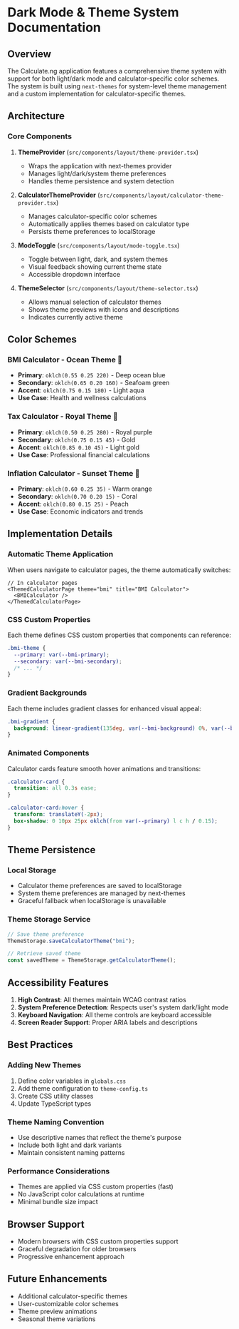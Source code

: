 # Dark Mode & Theme System Documentation

## Overview
The Calculate.ng application features a comprehensive theme system with support for both light/dark mode and calculator-specific color schemes. The system is built using `next-themes` for system-level theme management and a custom implementation for calculator-specific themes.

## Architecture

### Core Components

1. **ThemeProvider** (`src/components/layout/theme-provider.tsx`)
   - Wraps the application with next-themes provider
   - Manages light/dark/system theme preferences
   - Handles theme persistence and system detection

2. **CalculatorThemeProvider** (`src/components/layout/calculator-theme-provider.tsx`)
   - Manages calculator-specific color schemes
   - Automatically applies themes based on calculator type
   - Persists theme preferences to localStorage

3. **ModeToggle** (`src/components/layout/mode-toggle.tsx`)
   - Toggle between light, dark, and system themes
   - Visual feedback showing current theme state
   - Accessible dropdown interface

4. **ThemeSelector** (`src/components/layout/theme-selector.tsx`)
   - Allows manual selection of calculator themes
   - Shows theme previews with icons and descriptions
   - Indicates currently active theme

## Color Schemes

### BMI Calculator - Ocean Theme 🌊
- **Primary**: `oklch(0.55 0.25 220)` - Deep ocean blue
- **Secondary**: `oklch(0.65 0.20 160)` - Seafoam green
- **Accent**: `oklch(0.75 0.15 180)` - Light aqua
- **Use Case**: Health and wellness calculations

### Tax Calculator - Royal Theme 👑
- **Primary**: `oklch(0.50 0.25 280)` - Royal purple
- **Secondary**: `oklch(0.75 0.15 45)` - Gold
- **Accent**: `oklch(0.85 0.10 45)` - Light gold
- **Use Case**: Professional financial calculations

### Inflation Calculator - Sunset Theme 🌅
- **Primary**: `oklch(0.60 0.25 35)` - Warm orange
- **Secondary**: `oklch(0.70 0.20 15)` - Coral
- **Accent**: `oklch(0.80 0.15 25)` - Peach
- **Use Case**: Economic indicators and trends

## Implementation Details

### Automatic Theme Application
When users navigate to calculator pages, the theme automatically switches:
```tsx
// In calculator pages
<ThemedCalculatorPage theme="bmi" title="BMI Calculator">
  <BMICalculator />
</ThemedCalculatorPage>
```

### CSS Custom Properties
Each theme defines CSS custom properties that components can reference:
```css
.bmi-theme {
  --primary: var(--bmi-primary);
  --secondary: var(--bmi-secondary);
  /* ... */
}
```

### Gradient Backgrounds
Each theme includes gradient classes for enhanced visual appeal:
```css
.bmi-gradient {
  background: linear-gradient(135deg, var(--bmi-background) 0%, var(--bmi-accent) 100%);
}
```

### Animated Components
Calculator cards feature smooth hover animations and transitions:
```css
.calculator-card {
  transition: all 0.3s ease;
}

.calculator-card:hover {
  transform: translateY(-2px);
  box-shadow: 0 10px 25px oklch(from var(--primary) l c h / 0.15);
}
```

## Theme Persistence

### Local Storage
- Calculator theme preferences are saved to localStorage
- System theme preferences are managed by next-themes
- Graceful fallback when localStorage is unavailable

### Theme Storage Service
```typescript
// Save theme preference
ThemeStorage.saveCalculatorTheme("bmi");

// Retrieve saved theme
const savedTheme = ThemeStorage.getCalculatorTheme();
```

## Accessibility Features

1. **High Contrast**: All themes maintain WCAG contrast ratios
2. **System Preference Detection**: Respects user's system dark/light mode
3. **Keyboard Navigation**: All theme controls are keyboard accessible
4. **Screen Reader Support**: Proper ARIA labels and descriptions

## Best Practices

### Adding New Themes
1. Define color variables in `globals.css`
2. Add theme configuration to `theme-config.ts`
3. Create CSS utility classes
4. Update TypeScript types

### Theme Naming Convention
- Use descriptive names that reflect the theme's purpose
- Include both light and dark variants
- Maintain consistent naming patterns

### Performance Considerations
- Themes are applied via CSS custom properties (fast)
- No JavaScript color calculations at runtime
- Minimal bundle size impact

## Browser Support
- Modern browsers with CSS custom properties support
- Graceful degradation for older browsers
- Progressive enhancement approach

## Future Enhancements
- Additional calculator-specific themes
- User-customizable color schemes
- Theme preview animations
- Seasonal theme variations
